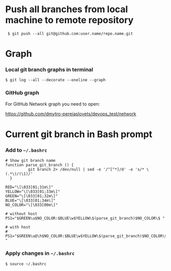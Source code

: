 # Push all branches from local machine to remote repository

```
 $ git push --all git@github.com:user.name/repo.name.git
```  

# Graph

### Local git branch graphs in terminal 

```
$ git log --all --decorate --oneline --graph
```
### GitHub graph

For GitHub Network graph you need to open:

<https://github.com/dmytro-pereiaslovets/devops_test/network> 

# Current git branch in Bash prompt

### Add to `~/.bashrc`

```
# Show git branch name
function parse_git_branch () {
          git branch 2> /dev/null | sed -e '/^[^*]/d' -e 's/* \(.*\)/(\1)/'
  }

RED="\[\033[01;31m\]"
YELLOW="\[\033[01;33m\]"
GREEN="\[\033[01;32m\]"
BLUE="\[\033[01;34m\]"
NO_COLOR="\[\033[00m\]"

# without host
PS1="$GREEN\u$NO_COLOR:$BLUE\w$YELLOW\$(parse_git_branch)$NO_COLOR\$ "

# with host
# PS1="$GREEN\u@\h$NO_COLOR:$BLUE\w$YELLOW\$(parse_git_branch)$NO_COLOR\$ "

```
### Apply changes in `~/.bashrc`

```
$ source ~/.bashrc
```
